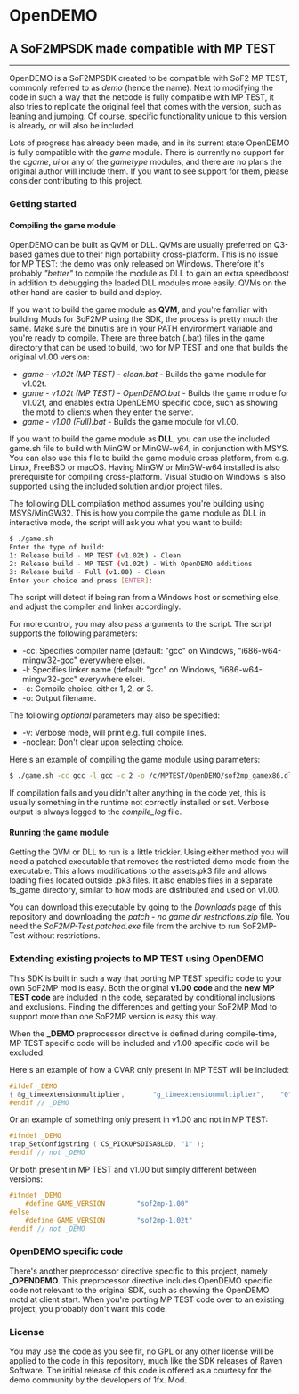 # OpenDEMO
## A SoF2MPSDK made compatible with MP TEST
---

OpenDEMO is a SoF2MPSDK created to be compatible with SoF2 MP TEST, commonly
referred to as *demo* (hence the name). Next to modifying the code in such a way
that the netcode is fully compatible with MP TEST, it also tries to replicate
the original feel that comes with the version, such as leaning and jumping. Of
course, specific functionality unique to this version is already, or will also
be included.

Lots of progress has already been made, and in its current state OpenDEMO is
fully compatible with the *game* module. There is currently no support for the
*cgame*, *ui* or any of the *gametype* modules, and there are no plans the
original author will include them. If you want to see support for them,
please consider contributing to this project.

### Getting started
#### Compiling the game module
OpenDEMO can be built as QVM or DLL. QVMs are usually preferred on Q3-based
games due to their high portability cross-platform. This is no issue for MP
TEST: the demo was only released on Windows. Therefore it's probably *"better"*
to compile the module as DLL to gain an extra speedboost in addition to
debugging the loaded DLL modules more easily. QVMs on the other hand are easier
to build and deploy.

If you want to build the game module as **QVM**, and you're familiar with
building Mods for SoF2MP using the SDK, the process is pretty much the same.
Make sure the binutils are in your PATH environment variable and you're ready to
compile. There are three batch (.bat) files in the game directory that can be
used to build, two for MP TEST and one that builds the original v1.00 version:

* *game - v1.02t (MP TEST) - clean.bat* - Builds the game module for v1.02t.
* *game - v1.02t (MP TEST) - OpenDEMO.bat* - Builds the game module for v1.02t,
and enables extra OpenDEMO specific code, such as showing the motd to clients
when they enter the server.
* *game - v1.00 (Full).bat* - Builds the game module for v1.00.

If you want to build the game module as **DLL**, you can use the included
game.sh file to build with MinGW or MinGW-w64, in conjunction with MSYS. You can
also use this file to build the game module cross platform, from e.g. Linux,
FreeBSD or macOS. Having MinGW or MinGW-w64 installed is also prerequisite for
compiling cross-platform. Visual Studio on Windows is also supported using the
included solution and/or project files.

The following DLL compilation method assumes you're building using MSYS/MinGW32.
This is how you compile the game module as DLL in interactive mode, the script
will ask you what you want to build:

```bash
$ ./game.sh
Enter the type of build:
1: Release build - MP TEST (v1.02t) - Clean
2: Release build - MP TEST (v1.02t) - With OpenDEMO additions
3: Release build - Full (v1.00) - Clean
Enter your choice and press [ENTER]:
```

The script will detect if being ran from a Windows host or something else,
and adjust the compiler and linker accordingly.

For more control, you may also pass arguments to the script. The script
supports the following parameters:

* -cc: Specifies compiler name (default: "gcc" on Windows,
"i686-w64-mingw32-gcc" everywhere else).
* -l: Specifies linker name (default: "gcc" on Windows, "i686-w64-mingw32-gcc"
everywhere else).
* -c: Compile choice, either 1, 2, or 3.
* -o: Output filename.

The following *optional* parameters may also be specified:

* -v: Verbose mode, will print e.g. full compile lines.
* -noclear: Don't clear upon selecting choice.

Here's an example of compiling the game module using parameters:

```bash
$ ./game.sh -cc gcc -l gcc -c 2 -o /c/MPTEST/OpenDEMO/sof2mp_gamex86.dll
```

If compilation fails and you didn't alter anything in the code yet, this is
usually something in the runtime not correctly installed or set. Verbose output
is always logged to the *compile_log* file.

#### Running the game module
Getting the QVM or DLL to run is a little trickier. Using either method you will
need a patched executable that removes the restricted demo mode from the
executable. This allows modifications to the assets.pk3 file and allows loading
files located outside .pk3 files. It also enables files in a separate fs_game
directory, similar to how mods are distributed and used on v1.00.

You can download this executable by going to the *Downloads* page of this
repository and downloading the *patch - no game dir restrictions.zip* file.
You need the *SoF2MP-Test.patched.exe* file from the archive to run SoF2MP-Test
without restrictions.

### Extending existing projects to MP TEST using OpenDEMO
This SDK is built in such a way that porting MP TEST specific code to your own
SoF2MP mod is easy. Both the original **v1.00 code** and the **new MP TEST
code** are included in the code, separated by conditional inclusions and
exclusions. Finding the differences and getting your SoF2MP Mod to support more
than one SoF2MP version is easy this way.

When the **_DEMO** preprocessor directive is defined during compile-time,
MP TEST specific code will be included and v1.00 specific code will be excluded.

Here's an example of how a CVAR only present in MP TEST will be included:
```c
#ifdef _DEMO
{ &g_timeextensionmultiplier,		"g_timeextensionmultiplier",	"0", 0, 0.0, 0.0, 0, qfalse },
#endif // _DEMO
```

Or an example of something only present in v1.00 and not in MP TEST:
```c
#ifndef _DEMO
trap_SetConfigstring ( CS_PICKUPSDISABLED, "1" );
#endif // not _DEMO
```

Or both present in MP TEST and v1.00 but simply different between versions:
```c
#ifndef _DEMO
	#define	GAME_VERSION		"sof2mp-1.00"
#else
	#define	GAME_VERSION		"sof2mp-1.02t"
#endif // not _DEMO
```

### OpenDEMO specific code
There's another preprocessor directive specific to this project,
namely **_OPENDEMO**. This preprocessor directive includes OpenDEMO specific
code not relevant to the original SDK, such as showing the OpenDEMO motd at
client start. When you're porting MP TEST code over to an existing project, you
probably don't want this code.

### License
You may use the code as you see fit, no GPL or any other license will be applied
to the code in this repository, much like the SDK releases of Raven Software.
The initial release of this code is offered as a courtesy for the demo community
by the developers of 1fx. Mod.
